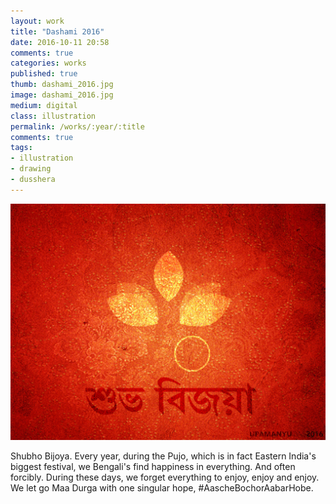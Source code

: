 ```yaml
---
layout: work
title: "Dashami 2016"
date: 2016-10-11 20:58
comments: true
categories: works
published: true
thumb: dashami_2016.jpg
image: dashami_2016.jpg
medium: digital
class: illustration
permalink: /works/:year/:title
comments: true
tags:
- illustration
- drawing
- dusshera
---
```


<p>
  <div class="fotorama" data-keyboard="true" data-arrows="true" data-click="true" data-swipe="true" data-autoplay="true" data-loop="true">
      <img src="/images/works/dashami_2016.jpg" alt="Dashami 2016" data-caption="Dashami 2016">
  </div>
</p>

Shubho Bijoya.
Every year, during the Pujo, which is in fact Eastern India's biggest festival, we Bengali's find happiness in everything. And often forcibly.
During these days, we forget everything to enjoy, enjoy and enjoy.
We let go Maa Durga with one singular hope, #AascheBochorAabarHobe.